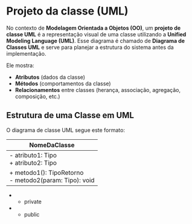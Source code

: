 # Projeto da classe (UML)
No contexto de **Modelagem Orientada a Objetos (OO)**, um **projeto de classe UML** é a representação visual de uma classe utilizando a **Unified Modeling Language (UML)**. Esse diagrama é chamado de **Diagrama de Classes UML** e serve para planejar a estrutura do sistema antes da implementação.

Ele mostra:
- **Atributos** (dados da classe)
- **Métodos** (comportamentos da classe)
- **Relacionamentos** entre classes (herança, associação, agregação, composição, etc.)

## **Estrutura de uma Classe em UML**

O diagrama de classe UML segue este formato:

|              NomeDaClasse                                |
| -------------------------------------------------------- |
| - atributo1: Tipo<br>+ atributo2: Tipo                   |
| + metodo1(): TipoRetorno<br>- metodo2(param: Tipo): void |
- - private
- + public